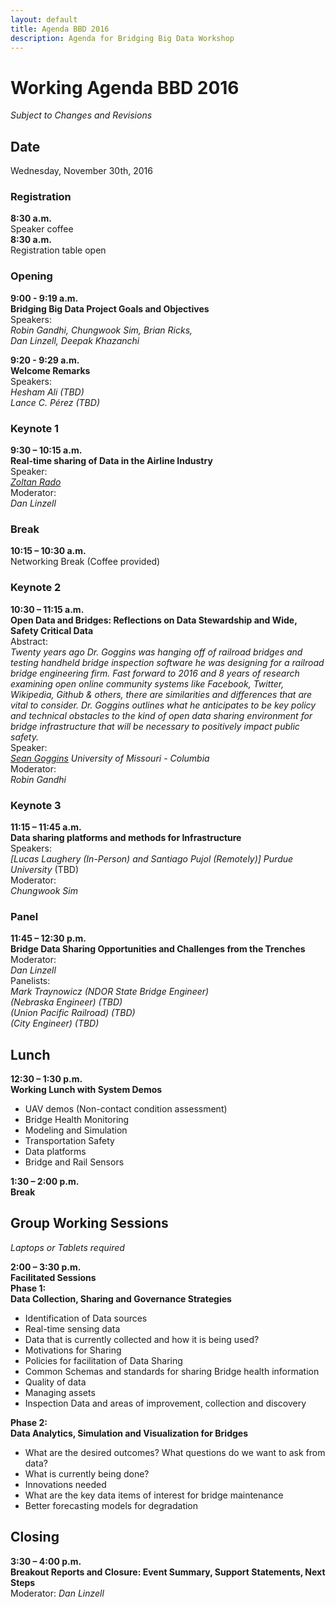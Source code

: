 ```yaml
---
layout: default
title: Agenda BBD 2016
description: Agenda for Bridging Big Data Workshop
---
```


# Working Agenda BBD 2016  
_Subject to Changes and Revisions_

## Date
Wednesday, November 30th, 2016 

### Registration
**8:30 a.m.**   
Speaker coffee   
**8:30 a.m.**   
Registration table open    

### Opening
**9:00 - 9:19 a.m.**        
**Bridging Big Data Project Goals and Objectives**  
Speakers:     
_Robin Gandhi, Chungwook Sim, Brian Ricks,  
Dan Linzell, Deepak Khazanchi_   

**9:20 - 9:29 a.m.**             
**Welcome Remarks**  
Speakers:           
_Hesham Ali (TBD)  
Lance C. Pérez (TBD)_

### Keynote 1
**9:30 – 10:15 a.m.**        
**Real-time sharing of Data in the Airline Industry**  
Speaker:   
_[Zoltan Rado](http://www.aviationsafetytechnologies.com/dr-zoltan-rado/)_  
Moderator:   
_Dan Linzell_  

### Break
**10:15 – 10:30 a.m.**      
Networking Break (Coffee provided)

### Keynote 2
**10:30 – 11:15 a.m.   
Open Data and Bridges: Reflections on Data Stewardship and Wide, Safety Critical Data**  
Abstract:  
_Twenty years ago Dr. Goggins was hanging off of railroad bridges and testing handheld bridge inspection software he was designing for a railroad bridge engineering firm. Fast forward to 2016 and 8 years of research examining open online community systems like Facebook, Twitter, Wikipedia, Github & others, there are similarities and differences that are vital to consider. Dr. Goggins outlines what he anticipates to be key policy and technical obstacles to the kind of open data sharing environment for bridge infrastructure that will be necessary to positively impact public safety._  
Speaker:   
_[Sean Goggins](https://education.missouri.edu/person/sean-goggins/) University of Missouri - Columbia_  
Moderator:   
_Robin Gandhi_                                 

### Keynote 3
**11:15 – 11:45 a.m.   
Data sharing platforms and methods for Infrastructure**  
Speakers:   
_[Lucas Laughery (In-Person) and Santiago Pujol (Remotely)] Purdue University_ (TBD)   
Moderator:  
_Chungwook Sim_   

### Panel
**11:45 – 12:30 p.m.   
Bridge Data Sharing Opportunities and Challenges from the Trenches**  
Moderator:      
_Dan Linzell_  
Panelists:       
_Mark Traynowicz (NDOR State Bridge Engineer)  
(Nebraska Engineer) (TBD)   
(Union Pacific Railroad) (TBD)  
(City Engineer) (TBD)_  
                                                                        
## Lunch                                                                                                                                               
**12:30 – 1:30 p.m.    
Working Lunch with System Demos**
- UAV demos (Non-contact condition assessment)  
- Bridge Health Monitoring  
- Modeling and Simulation  
- Transportation Safety  
- Data platforms  
- Bridge and Rail Sensors  

**1:30 – 2:00 p.m.    
Break**


## Group Working Sessions
_Laptops or Tablets required_

**2:00 – 3:30 p.m.      
Facilitated Sessions**    
**Phase 1:   
Data Collection, Sharing and Governance Strategies**    
- Identification of Data sources   
- Real-time sensing data  
- Data that is currently collected and how it is being used?  
- Motivations for Sharing  
- Policies for facilitation of Data Sharing  
- Common Schemas and standards for sharing Bridge health information  
- Quality of data  
- Managing assets  
- Inspection Data and areas of improvement, collection and discovery  

**Phase 2:   
Data Analytics, Simulation and Visualization for Bridges** 
- What are the desired outcomes? What questions do we want to ask from data?  
- What is currently being done?  
- Innovations needed  
- What are the key data items of interest for bridge maintenance  
- Better forecasting models for degradation            
       

## Closing
**3:30 – 4:00 p.m.  
Breakout Reports  and Closure: Event Summary, Support Statements, Next Steps**   
Moderator: 
_Dan Linzell_

